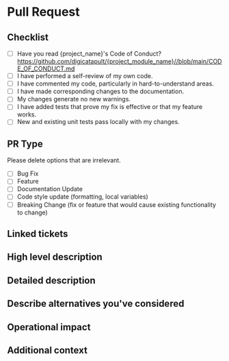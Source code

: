 # Pull Request

## Checklist
- [ ] Have you read {project_name}'s Code of Conduct? https://github.com/digicatapult/{project_module_name}//blob/main/CODE_OF_CONDUCT.md
- [ ] I have performed a self-review of my own code.
- [ ] I have commented my code, particularly in hard-to-understand areas.
- [ ] I have made corresponding changes to the documentation.
- [ ] My changes generate no new warnings.
- [ ] I have added tests that prove my fix is effective or that my feature works.
- [ ] New and existing unit tests pass locally with my changes.

## PR Type

Please delete options that are irrelevant.

- [ ] Bug Fix
- [ ] Feature
- [ ] Documentation Update
- [ ] Code style update (formatting, local variables)
- [ ] Breaking Change (fix or feature that would cause existing functionality to change)

## Linked tickets

<!-- If this PR is linked to a JIRA ticket, please provide the ticket URL here. -->

## High level description

<!-- One paragraph explanation of the feature. -->

## Detailed description

<!-- A detailed description of the feature and if possible describe how has been implemented. -->


## Describe alternatives you've considered

<!-- A clear and concise description of the alternative solutions you've considered. Be sure to explain why {project_name}'s existing customisability isn't suitable for this feature. -->

## Operational impact

<!--- A description of any operational considerations associated with the change. Is there anything in particular we should be looking at when deploying the change to make sure it is working as intended. If something goes wrong will any special actions be needed to revert the change. -->

## Additional context

<!-- Add any other context or screenshots about the feature request here. -->
